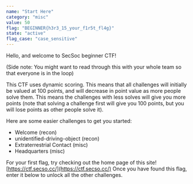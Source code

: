 ```yaml
---
name: "Start Here"
category: "misc"
value: 50
flag: "BEGINNER{h3r3_15_your_f1r5t_fl4g}"
state: "active"
flag_case: "case_sensitive"
---
```


Hello, and welcome to SecSoc beginner CTF!

(Side note: You might want to read through this with your whole team so that everyone is in the loop)

This CTF uses dynamic scoring. This means that all challenges will initially be valued at 100 points, and
will decrease in point value as more people solve them. This means the challenges with less solves will
give you more points (note that solving a challenge first will give you 100 points, but you will lose
points as other people solve it).

Here are some easier challenges to get you started:

- Welcome (recon)
- unidentified-driving-object (recon)
- Extraterrestrial Contact (misc)
- Headquarters (misc)

For your first flag, try checking out the home page of this site! [https://ctf.secso.cc/](https://ctf.secso.cc/)
Once you have found this flag, enter it below to unlock all the other challenges.
